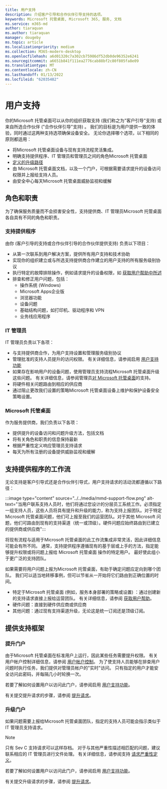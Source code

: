 ```yaml
---
title: 用户支持
description: 介绍客户引导和合作伙伴引导支持的选项。
keywords: Microsoft 托管桌面, Microsoft 365, 服务, 文档
ms.service: m365-md
author: tiaraquan
ms.author: tiaraquan
manager: dougeby
ms.topic: article
ms.localizationpriority: medium
ms.collection: M365-modern-desktop
ms.openlocfilehash: a6d01320c7a302cb75986df52db0de96352e6241
ms.sourcegitcommit: a6651b841f111ea2776cab88bf2c80f805fa8e09
ms.translationtype: MT
ms.contentlocale: zh-CN
ms.lasthandoff: 01/13/2022
ms.locfileid: "62035482"
---
```

# <a name="user-support"></a>用户支持

你的Microsoft 托管桌面可以从你的组织获取支持 (我们称之为"客户引导"支持) 或来自所选合作伙伴 ("合作伙伴引导"支持) 。 我们的目标是为用户提供一致的体验，同时通过这两种支持选项确保设备安全。 无论你选择哪个选项，以下相同的原则都适用： 

- 将Microsoft 托管桌面设备与现有支持流程灵活集成。 
- 明确支持提供程序、IT 管理员和管理员之间的角色Microsoft 托管桌面 
- [定义的升级路径](#workflow-for-support-providers)
- 由 Microsoft 托管桌面文档，以及一个门户，可根据需要请求提升的设备访问权限并上报给支持人员。
- 由安全中心每天Microsoft 托管桌面威胁监视和缓解

## <a name="roles-and-responsibilities"></a>角色和职责

为了确保服务质量而不会损害安全性，支持提供商、IT 管理员Microsoft 托管桌面各自具有不同的角色和职责。

### <a name="support-provider"></a>支持提供程序

由你 (客户引导的支持或合作伙伴引导的合作伙伴提供支持) 负责以下项目：

- 从第一次联系到用户解决方案，提供所有用户支持和技术协助
- 实现你的组织建立或与所选支持提供商合作建立的用户支持的所有服务级别协议
- 执行特定的故障排除操作，例如请求提升的设备权限，如 [获取用户帮助中所述](../working-with-managed-desktop/end-user-support.md)
- 排查和修正用户问题，包括：
    - 操作系统 (Windows) 
    - Microsoft Apps企业版
    - 浏览器功能
    - 设备问题
    - 基础结构问题，如打印机、驱动程序和 VPN
    - 业务线应用程序

### <a name="it-admin"></a>IT 管理员

IT 管理员负责以下各项：

- 与支持提供商合作，为用户支持设置和管理服务级别协议
- 管理批准的支持人员提升的访问权限。 有关详细信息，请参阅启用 [用户支持功能](../get-started/enable-support.md)
- 如果存在影响用户的设备问题，使用管理员支持流程Microsoft 托管桌面升级这些问题。 有关详细信息，请参阅管理员[对 Microsoft 托管桌面](../working-with-managed-desktop/admin-support.md)的支持。
- 将硬件相关问题路由到相应的供应商
- 通过阻止更改我们设置的策略Microsoft 托管桌面设备上维护和保护设备安全策略设置。

### <a name="microsoft-managed-desktop"></a>Microsoft 托管桌面

作为服务提供商，我们负责以下各项：

- 提供提升的设备访问和问题升级方法，包括文档
- 将有关角色和职责的信息保持最新
- 根据严重性定义响应管理员支持请求
- 每天为所有注册的设备提供威胁监视和缓解

## <a name="workflow-for-support-providers"></a>支持提供程序的工作流

无论支持是客户引导式还是合作伙伴引导式，用户支持请求的活动流都遵循以下路径：

:::image type="content" source="../../media/mmd-support-flow.png" alt-text="当用户联系支持人员时，他们将通过您设计的分层员工系统工作。必须指定一组支持人员，这些人员将具有提升和升级的能力，称为支持上报团队。对于特定Microsoft 托管桌面问题，他们可上报至我们的运营团队。对于其他 Microsoft 问题，他们可路由到现有的支持渠道（统一或顶级）。硬件问题应始终路由到已建立的提供商或供应商":::

将现有流程与适用于Microsoft 托管桌面的此工作流集成非常灵活，因此详细信息可能会有所不同。 通常，支持提供程序遵循现有的基于层或上手的方法，指定能够提升权限或将问题上报给 Microsoft 托管桌面 操作的特定用户。 最好使此组小于更广泛的支持团队。

如果需要将用户问题上报为Microsoft 托管桌面，有助于确定问题应定向到哪个团队。 我们可以适当地转移事例，但可以节省从一开始将它们路由到正确位置的时间。

- 特定于Microsoft 托管桌面 (例如，服务本身部署的策略或设置) ：通过创建新的支持请求直接上报给运营团队。 有关详细信息，请参阅 [获取用户帮助](../working-with-managed-desktop/end-user-support.md)。
- 硬件问题：直接到硬件供应商或供应商
- 其他问题：通过现有支持渠道升级，无论这是统一订阅还是顶级订阅。

## <a name="provided-support-framework"></a>提供支持框架


### <a name="elevation-portal"></a>提升门户 

由于Microsoft 托管桌面在标准用户上运行，因此某些任务需要提升权限。 有关用户帐户控制详细信息，请参阅 [用户帐户控制](/windows/security/identity-protection/user-account-control/user-account-control-overview)。 为了使支持人员能够在排查用户问题时执行任务[](../working-with-managed-desktop/end-user-support.md#elevation-requests)，我们提供对管理员帐户的"实时"访问。 只有指定的用户才能安全访问此密码，并每隔几小时轮换一次。  

若要了解如何设置用户以访问此门户，请参阅启用 [用户支持功能](../get-started/enable-support.md)。

有关提交提升请求的步骤，请参阅 [提升请求](../working-with-managed-desktop/end-user-support.md#elevation-requests)。

### <a name="escalation-portal"></a>升级门户 

如果问题需要上报给Microsoft 托管桌面团队，指定的支持人员可能会指示类似于 IT 管理员支持请求。  

> [!NOTE]
> 只有 Sev C 支持请求可以这样存档。 对于与其他严重性描述相匹配的问题，建议联系相应的 IT 管理员进行文件处理。 有关详细信息，请参阅支持 [请求严重性定义](../working-with-managed-desktop/admin-support.md#support-request-severity-definitions)。

若要了解如何设置用户以访问此门户，请参阅启用 [用户支持功能](../get-started/enable-support.md)。

有关提交升级请求的步骤，请参阅 [提升请求](../working-with-managed-desktop/end-user-support.md#escalation-requests)。
